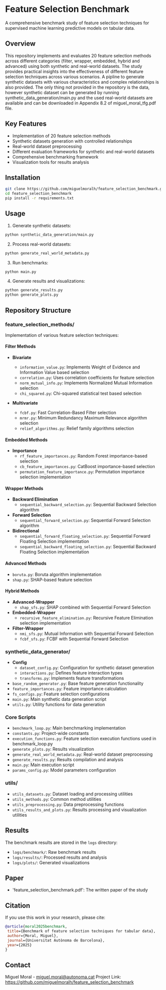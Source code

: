 # Feature Selection Benchmark

A comprehensive benchmark study of feature selection techniques for supervised machine learning predictive models on tabular data.

## Overview

This repository implements and evaluates 20 feature selection methods across different categories (filter, wrapper, embedded, hybrid and advanced) using both synthetic and real-world datasets. The study provides practical insights into the effectiveness of different feature selection techniques across various scenarios. A pipline to generate synthetic datasets with various characteristics and complex relationships is also provided. The only thing not provided in the repository is the data, however synthetic dataset can be generated by running synthetic_data_generation/main.py and the used real-world datasets are available and can be downloaded in Appendix 8.2 of miguel_moral_tfg.pdf file.

## Key Features

- Implementation of 20 feature selection methods
- Synthetic datasets generation with controlled relationships
- Real-world dataset preprocessing
- Different evaluation frameworks for synthetic and real-world datasets
- Comprehensive benchmarking framework
- Visualization tools for results analysis

## Installation

```bash
git clone https://github.com/miguelmoralh/feature_selection_benchmark.git
cd feature_selection_benchmark
pip install -r requirements.txt
```
## Usage

1. Generate synthetic datasets:
```bash
python synthetic_data_generation/main.py
```
2. Process real-world datasets:
```bash
python generate_real_world_metadata.py
```
3. Run benchmarks:
```bash
python main.py
```
4. Generate results and visualizations:
```bash
python generate_results.py
python generate_plots.py
```
## Repository Structure

### feature_selection_methods/
Implementation of various feature selection techniques:

#### Filter Methods
- **Bivariate**
  - `information_value.py`: Implements Weight of Evidence and Information Value based selection
  - `correlation.py`: Uses correlation coefficients for feature selection
  - `norm_mutual_info.py`: Implements Normalized Mutual Information selection
  - `chi_squared.py`: Chi-squared statistical test based selection
 
- **Multivariate**
  - `fcbf.py`: Fast Correlation-Based Filter selection 
  - `mrmr.py`: Minimum Redundancy Maximum Relevance algorithm selection
  - `relief_algorithms.py`: Relief family algorithms selection

#### Embedded Methods
- **Importance**
  - `rf_feature_importances.py`: Random Forest importance-based selection
  - `cb_feature_importances.py`: CatBoost importance-based selection
  - `permutation_feature_importance.py`: Permutation importance selection implementation

#### Wrapper Methods
 - **Backward Elimination**
   - `sequential_backward_selection.py`: Sequential Backward Selection algorithm
 - **Forward Selection**
   - `sequential_forward_selection.py`: Sequential Forward Selection algorithm
 - **Bidirectional**
   - `sequential_forward_floating_selection.py`: Sequential Forward Floating Selection implementation
   - `sequential_backward_floating_selection.py`: Sequential Backward Floating Selection implementation

#### Advanced Methods
- `boruta.py`: Boruta algorithm implementation
- `shap.py`: SHAP-based feature selection

#### Hybrid Methods
 - **Advanced-Wrapper**
   - `shap_sfs.py`: SHAP combined with Sequential Forward Selection
 - **Embedded-Wrapper**
   - `recursive_feature_elimination.py`: Recursive Feature Elimination selection implementation
 - **Filter-Wrapper**
   - `nmi_sfs.py`: Mutual Information with Sequential Forward Selection
   - `fcbf_sfs.py`: FCBF with Sequential Forward Selection

### synthetic_data_generator/
- **Config**
  - `dataset_config.py`: Configuration for synthetic dataset generation
  - `interactions.py`: Defines feature interaction types
  - `transforms.py`: Implements feature transformations
- `base_random_generator.py`: Base feature generation functionality
- `feature_importances.py`: Feature importance calculation
- `fs_configs.py`: Feature selection configurations
- `main.py`: Main synthetic data generation script
- `utils.py`: Utility functions for data generation

### Core Scripts
- `benchmark_loop.py`: Main benchmarking implementation
- `constants.py`: Project-wide constants
- `execution_functions.py`: Feature selection execution functions used in benchmark_loop.py
- `generate_plots.py`: Results visualization
- `generate_real_world_metadata.py`: Real-world dataset preprocessing
- `generate_results.py`: Results compilation and analysis
- `main.py`: Main execution script
- `params_config.py`: Model parameters configuration

### utils/
- `utils_datasets.py`: Dataset loading and processing utilities
- `utils_methods.py`: Common method utilities
- `utils_preprocessing.py`: Data preprocessing functions
- `utils_results_and_plots.py`: Results processing and visualization utilities

## Results

The benchmark results are stored in the `logs` directory:
- `logs/benchmark/`: Raw benchmark results
- `logs/results/`: Processed results and analysis
- `logs/plots/`: Generated visualizations
  
## Paper
- 'feature_selection_benchmark.pdf': The written paper of the study
## Citation

If you use this work in your research, please cite:

```bibtex
@article{moral2025benchmark,
 title={Benchmark of feature selection techniques for tabular data},
 author={Moral, Miguel},
 journal={Universitat Autònoma de Barcelona},
 year={2025}
}
```

## Contact
Miguel Moral - miguel.moral@autonoma.cat
Project Link: https://github.com/miguelmoralh/feature_selection_benchmark
